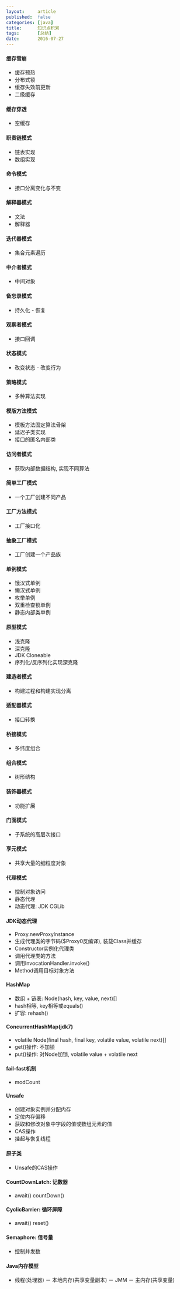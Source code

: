 ```yaml
---
layout:     article
published:  false
categories: [java]
title:      知识点积累
tags:       [总结]
date:       2016-07-27
---
```


#### 缓存雪崩

* 缓存预热
* 分布式锁
* 缓存失效前更新
* 二级缓存

#### 缓存穿透

* 空缓存

#### 职责链模式

* 链表实现
* 数组实现

#### 命令模式

* 接口分离变化与不变

#### 解释器模式

* 文法
* 解释器

#### 迭代器模式

* 集合元素遍历

#### 中介者模式

* 中间对象

#### 备忘录模式

* 持久化 - 恢复

#### 观察者模式

* 接口回调

#### 状态模式

* 改变状态 - 改变行为

#### 策略模式

* 多种算法实现

#### 模版方法模式

* 模板方法固定算法骨架
* 延迟子类实现
* 接口的匿名内部类

#### 访问者模式

* 获取内部数据结构, 实现不同算法

#### 简单工厂模式

* 一个工厂创建不同产品

#### 工厂方法模式

* 工厂接口化

#### 抽象工厂模式

* 工厂创建一个产品族

#### 单例模式

* 饿汉式单例
* 懒汉式单例
* 枚举单例
* 双重检查锁单例
* 静态内部类单例

#### 原型模式

* 浅克隆
* 深克隆
* JDK Cloneable
* 序列化/反序列化实现深克隆

#### 建造者模式

* 构建过程和构建实现分离

#### 适配器模式

* 接口转换

#### 桥接模式

* 多纬度组合

#### 组合模式

* 树形结构

#### 装饰器模式

* 功能扩展

#### 门面模式

* 子系统的高层次接口

#### 享元模式

* 共享大量的细粒度对象

#### 代理模式

* 控制对象访问
* 静态代理
* 动态代理: JDK CGLib

#### JDK动态代理

* Proxy.newProxyInstance
* 生成代理类的字节码($Proxy0反编译), 装载Class并缓存
* Constructor实例化代理类
* 调用代理类的方法
* 调用InvocationHandler.invoke()
* Method调用目标对象方法

#### HashMap

* 数组 + 链表: Node(hash, key, value, next)[]
* hash相等, key相等或equals()
* 扩容: rehash()

#### ConcurrentHashMap(jdk7)

* volatile Node(final hash, final key, volatile value, volatile next)[]
* get()操作: 不加锁
* put()操作: 对Node加锁, volatile value + volatile next

#### fail-fast机制

* modCount

#### Unsafe

* 创建对象实例并分配内存
* 定位内存偏移
* 获取和修改对象中字段的值或数组元素的值
* CAS操作
* 挂起与恢复线程

#### 原子类

* Unsafe的CAS操作

#### CountDownLatch: 记数器

* await() countDown()

#### CyclicBarrier: 循环屏障

* await() reset()

#### Semaphore: 信号量

* 控制并发数

#### Java内存模型

* 线程(处理器) － 本地内存(共享变量副本) － JMM － 主内存(共享变量)

